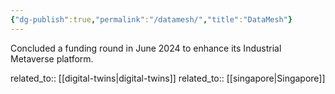 ```yaml
---
{"dg-publish":true,"permalink":"/datamesh/","title":"DataMesh"}
---
```



Concluded a funding round in June 2024 to enhance its Industrial Metaverse platform.

related_to:: [[digital-twins\|digital-twins]]
related_to:: [[singapore\|Singapore]]
